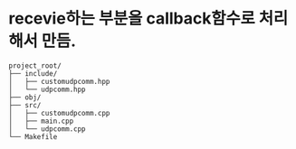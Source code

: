 # recevie하는 부분을 callback함수로 처리해서 만듬. 
```
project_root/
├── include/
│   ├── customudpcomm.hpp
│   └── udpcomm.hpp
├── obj/
├── src/
│   ├── customudpcomm.cpp
│   ├── main.cpp
│   └── udpcomm.cpp
└── Makefile
```
